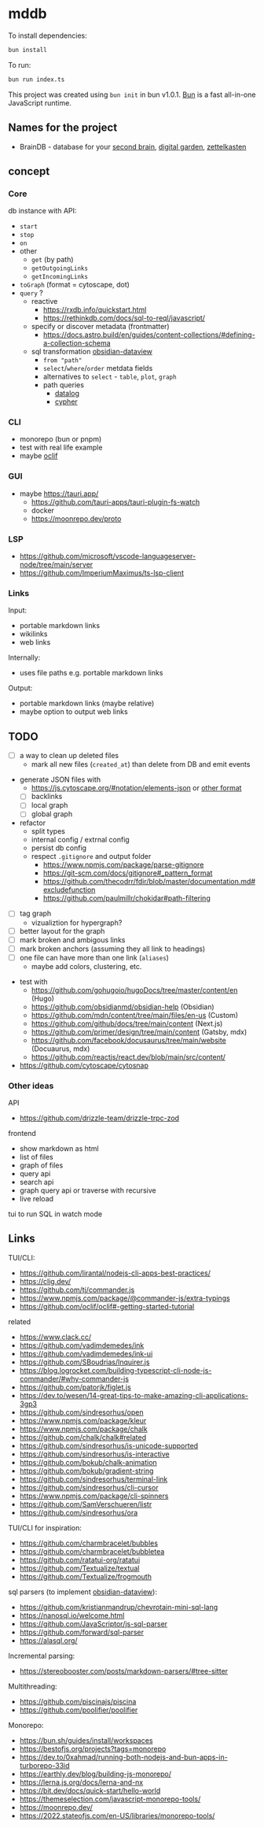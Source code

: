 # mddb

To install dependencies:

```bash
bun install
```

To run:

```bash
bun run index.ts
```

This project was created using `bun init` in bun v1.0.1. [Bun](https://bun.sh) is a fast all-in-one JavaScript runtime.

## Names for the project

- BrainDB - database for your [second brain](https://www.ssp.sh/brain/), [digital garden](https://github.com/MaggieAppleton/digital-gardeners), [zettelkasten](https://zettelkasten.de/posts/overview/)

## concept

### Core

db instance with API:
- `start`
- `stop`
- `on`
- other
  - `get` (by path)
  - `getOutgoingLinks`
  - `getIncomingLinks`
- `toGraph` (format = cytoscape, dot)
- `query` ?
  - reactive
    - https://rxdb.info/quickstart.html
    - https://rethinkdb.com/docs/sql-to-reql/javascript/
  - specify or discover metadata (frontmatter)
    - https://docs.astro.build/en/guides/content-collections/#defining-a-collection-schema
  - sql transformation [obsidian-dataview](https://github.com/blacksmithgu/obsidian-dataview)
    - `from "path"`
    - `select`/`where`/`order` metdata fields
    - alternatives to `select` - `table`, `plot`, `graph`
    - path queries
      - [datalog](https://docs.cozodb.org/en/latest/tips.html)
      - [cypher](https://kuzudb.com/docusaurus/cypher/query-clauses/match)

### CLI

- monorepo (bun or pnpm)
- test with real life example
- maybe [oclif](https://github.com/oclif/oclif#-getting-started-tutorial)

### GUI

- maybe https://tauri.app/
  - https://github.com/tauri-apps/tauri-plugin-fs-watch
  - docker
  - https://moonrepo.dev/proto

### LSP

- https://github.com/microsoft/vscode-languageserver-node/tree/main/server
- https://github.com/ImperiumMaximus/ts-lsp-client

### Links

Input:

- portable markdown links
- wikilinks
- web links

Internally:

- uses file paths e.g. portable markdown links

Output:

- portable markdown links (maybe relative)
- maybe option to output web links

## TODO

- [ ] a way to clean up deleted files
  - mark all new files (`created_at`) than delete from DB and emit events
- generate JSON files with
  - https://js.cytoscape.org/#notation/elements-json or [other format](https://graph.stereobooster.com/notes/File-formats)
  - [ ] backlinks
  - [ ] local graph
  - [ ] global graph
- refactor
  - split types
  - internal config / extrnal config
  - persist db config
  - respect `.gitignore` and output folder
    - https://www.npmjs.com/package/parse-gitignore
    - https://git-scm.com/docs/gitignore#_pattern_format
    - https://github.com/thecodrr/fdir/blob/master/documentation.md#excludefunction
    - https://github.com/paulmillr/chokidar#path-filtering
- [ ] tag graph
  - vizualiztion for hypergraph?
- [ ] better layout for the graph
- [ ] mark broken and ambigous links
- [ ] mark broken anchors (assuming they all link to headings)
- [ ] one file can have more than one link (`aliases`)
  - maybe add colors, clustering, etc.
- test with
  - https://github.com/gohugoio/hugoDocs/tree/master/content/en (Hugo)
  - https://github.com/obsidianmd/obsidian-help (Obsidian)
  - https://github.com/mdn/content/tree/main/files/en-us (Custom)
  - https://github.com/github/docs/tree/main/content (Next.js)
  - https://github.com/primer/design/tree/main/content (Gatsby, mdx)
  - https://github.com/facebook/docusaurus/tree/main/website (Docuaurus, mdx)
  - https://github.com/reactjs/react.dev/blob/main/src/content/
- https://github.com/cytoscape/cytosnap

### Other ideas

API

- https://github.com/drizzle-team/drizzle-trpc-zod

frontend

- show markdown as html
- list of files
- graph of files
- query api
- search api
- graph query api or traverse with recursive
- live reload

tui to run SQL in watch mode

## Links

TUI/CLI:

- https://github.com/lirantal/nodejs-cli-apps-best-practices/
- https://clig.dev/
- https://github.com/tj/commander.js
- https://www.npmjs.com/package/@commander-js/extra-typings
- https://github.com/oclif/oclif#-getting-started-tutorial

related

- https://www.clack.cc/
- https://github.com/vadimdemedes/ink
- https://github.com/vadimdemedes/ink-ui
- https://github.com/SBoudrias/Inquirer.js
- https://blog.logrocket.com/building-typescript-cli-node-js-commander/#why-commander-js
- https://github.com/patorjk/figlet.js
- https://dev.to/wesen/14-great-tips-to-make-amazing-cli-applications-3gp3
- https://github.com/sindresorhus/open
- https://www.npmjs.com/package/kleur
- https://www.npmjs.com/package/chalk
- https://github.com/chalk/chalk#related
- https://github.com/sindresorhus/is-unicode-supported
- https://github.com/sindresorhus/is-interactive
- https://github.com/bokub/chalk-animation
- https://github.com/bokub/gradient-string
- https://github.com/sindresorhus/terminal-link
- https://github.com/sindresorhus/cli-cursor
- https://www.npmjs.com/package/cli-spinners
- https://github.com/SamVerschueren/listr
- https://github.com/sindresorhus/ora

TUI/CLI for inspiration:

- https://github.com/charmbracelet/bubbles
- https://github.com/charmbracelet/bubbletea
- https://github.com/ratatui-org/ratatui
- https://github.com/Textualize/textual
- https://github.com/Textualize/frogmouth

sql parsers (to implement [obsidian-dataview](https://github.com/blacksmithgu/obsidian-dataview)):

- https://github.com/kristianmandrup/chevrotain-mini-sql-lang
- https://nanosql.io/welcome.html
- https://github.com/JavaScriptor/js-sql-parser
- https://github.com/forward/sql-parser
- https://alasql.org/

Incremental parsing:

- https://stereobooster.com/posts/markdown-parsers/#tree-sitter

Multithreading:

- https://github.com/piscinajs/piscina
- https://github.com/poolifier/poolifier

Monorepo:

- https://bun.sh/guides/install/workspaces
- https://bestofjs.org/projects?tags=monorepo
- https://dev.to/0xahmad/running-both-nodejs-and-bun-apps-in-turborepo-33id
- https://earthly.dev/blog/building-js-monorepo/
- https://lerna.js.org/docs/lerna-and-nx
- https://bit.dev/docs/quick-start/hello-world
- https://themeselection.com/javascript-monorepo-tools/
- https://moonrepo.dev/
- https://2022.stateofjs.com/en-US/libraries/monorepo-tools/
